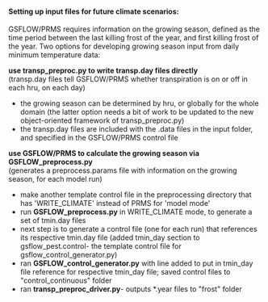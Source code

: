 #### Setting up input files for future climate scenarios:

GSFLOW/PRMS requires information on the growing season, defined as the time period between the last killing frost of the year, and first killing frost of the year. Two options for developing growing season input from daily minimum temperature data:

**use transp_preproc.py to write transp.day files directly**  
(transp.day files tell GSFLOW/PRMS whether transpiration is on or off in each hru, on each day)  

 * the growing season can be determined by hru, or globally for the whole domain (the latter option needs a bit of work to be updated to the new object-oriented framework of transp_preproc.py)
 * the transp.day files are included with the .data files in the input folder, and specified in the GSFLOW/PRMS control file

**use GSFLOW/PRMS to calculate the growing season via GSFLOW_preprocess.py**  
  (generates a preprocess.params file with information on the growing season, for each model run)

 * make another template control file in the preprocessing directory that has 'WRITE_CLIMATE' instead of PRMS for 'model mode'
 * run **GSFLOW_preprocess.py** in WRITE_CLIMATE mode, to generate a set of tmin.day files  
 * next step is to generate a control file (one for each run) that references its respective tmin.day file (added tmin_day section to gsflow_pest.control- the template control file for gsflow_control_generator.py)  
 * ran **GSFLOW_control_generator.py** with line added to put in tmin_day file reference for respective tmin_day file; saved control files to "control_continuous" folder  
 * ran **transp_preproc_driver.py**- outputs *.year files to "frost" folder